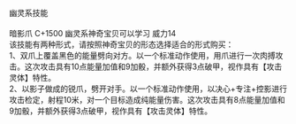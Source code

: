 <title>幽灵系技能</title>
<meta name="GENERATOR" content="WinCHM">
<meta http-equiv="Content-Type" content="text/html; charset=gb2312">
<br>幽灵系技能 
<br>
<br>暗影爪 C+1500 幽灵系神奇宝贝可以学习 威力14
<br>该技能有两种形式，请按照神奇宝贝的形态选择适合的形式购买： 
<br>1、双爪上覆盖黑色的能量劈向对方。以一个标准动作使用，用爪进行一次肉搏攻击。这次攻击具有10点能量加值和9加骰，并额外获得3点破甲，视作具有【攻击灵体】特性。 
<br>2、以影子做成的锐爪，劈开对手。以一个标准动作使用，以决心+专注+控影进行攻击检定，射程10米，对一个目标造成纯能量伤害。这次攻击具有8点能量加值和9加骰，并额外获得3点破甲，视作具有【攻击灵体】特性。
<br>